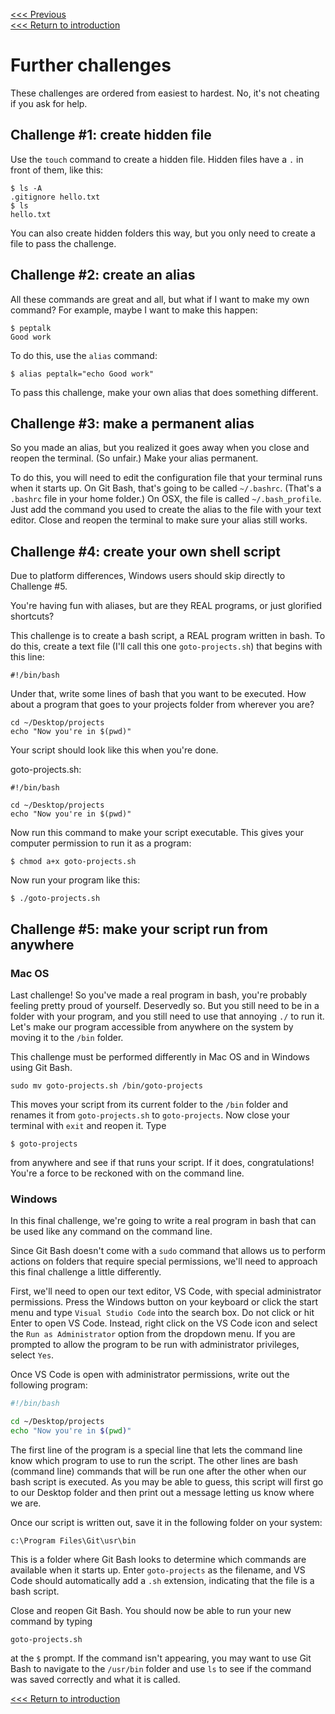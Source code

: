 [<<< Previous](grep.md)  
[<<< Return to introduction](README.md)

# Further challenges

These challenges are ordered from easiest to hardest. No, it's not cheating if you ask for help.

## Challenge #1: create hidden file

Use the `touch` command to create a hidden file. Hidden files have a `.` in front of them, like this:

```
$ ls -A
.gitignore hello.txt
$ ls
hello.txt
```

You can also create hidden folders this way, but you only need to create a file to pass the challenge. 


## Challenge #2: create an alias

All these commands are great and all, but what if I want to make my own command? For example, maybe I want to make this happen:

```
$ peptalk
Good work
```

To do this, use the `alias` command:

```
$ alias peptalk="echo Good work"
```

To pass this challenge, make your own alias that does something different.

## Challenge #3: make a permanent alias

So you made an alias, but you realized it goes away when you close and reopen the terminal. (So unfair.) Make your alias permanent.

To do this, you will need to edit the configuration file that your terminal runs when it starts up. On Git Bash, that's going to be called `~/.bashrc`. (That's a `.bashrc` file in your home folder.) On OSX, the file is called `~/.bash_profile`. Just add the command you used to create the alias to the file with your text editor. Close and reopen the terminal to make sure your alias still works.

## Challenge #4: create your own shell script 

Due to platform differences, Windows users should skip directly to Challenge #5.

You're having fun with aliases, but are they REAL programs, or just glorified shortcuts?

This challenge is to create a bash script, a REAL program written in bash. To do this, create a text file (I'll call this one `goto-projects.sh`) that begins with this line:

```
#!/bin/bash
```

Under that, write some lines of bash that you want to be executed. How about a program that goes to your projects folder from wherever you are?

```
cd ~/Desktop/projects
echo "Now you're in $(pwd)"
```

Your script should look like this when you're done.

goto-projects.sh:
```
#!/bin/bash

cd ~/Desktop/projects
echo "Now you're in $(pwd)"
```

Now run this command to make your script executable. This gives your computer permission to run it as a program:

```
$ chmod a+x goto-projects.sh
```

Now run your program like this:

```
$ ./goto-projects.sh
```

## Challenge #5: make your script run from anywhere

### Mac OS

Last challenge! So you've made a real program in bash, you're probably feeling pretty proud of yourself. Deservedly so. But you still need to be in a folder with your program, and you still need to use that annoying `./` to run it. Let's make our program accessible from anywhere on the system by moving it to the `/bin` folder.

This challenge must be performed differently in Mac OS and in Windows using Git Bash.

```
sudo mv goto-projects.sh /bin/goto-projects
```

This moves your script from its current folder to the `/bin` folder and renames it from `goto-projects.sh` to `goto-projects`. Now close your terminal with `exit` and reopen it. Type 


	$ goto-projects


from anywhere and see if that runs your script. If it does, congratulations! You're a force to be reckoned with on the command line.

### Windows

In this final challenge, we're going to write a real program in bash that can be used like any command on the command line.

Since Git Bash doesn't come with a `sudo` command that allows us to perform actions on folders that require special permissions, we'll need to approach this final challenge a little differently.

First, we'll need to open our text editor, VS Code, with special administrator permissions. Press the Windows button on your keyboard or click the start menu and type `Visual Studio Code` into the search box. Do not click or hit Enter to open VS Code. Instead, right click on the VS Code icon and select the `Run as Administrator` option from the dropdown menu. If you are prompted to allow the program to be run with administrator privileges, select `Yes`.

Once VS Code is open with administrator permissions, write out the following program:

```bash
#!/bin/bash

cd ~/Desktop/projects
echo "Now you're in $(pwd)"
```

The first line of the program is a special line that lets the command line know which program to use to run the script. The other lines are bash (command line) commands that will be run one after the other when our bash script is executed. As you may be able to guess, this script will first go to our Desktop folder and then print out a message letting us know where we are.

Once our script is written out, save it in the following folder on your system:

	c:\Program Files\Git\usr\bin
	
This is a folder where Git Bash looks to determine which commands are available when it starts up. Enter `goto-projects` as the filename, and VS Code should automatically add a `.sh` extension, indicating that the file is a bash script.

Close and reopen Git Bash. You should now be able to run your new command by typing

	goto-projects.sh
	
at the `$` prompt. If the command isn't appearing, you may want to use Git Bash to navigate to the `/usr/bin` folder and use `ls` to see if the command was saved correctly and what it is called.

[<<< Return to introduction](README.md)
